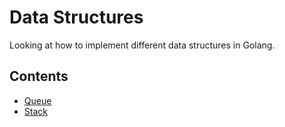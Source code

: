 # Data Structures

Looking at how to implement different data structures in Golang.

## Contents

- [Queue](./queue)
- [Stack](./stack)
